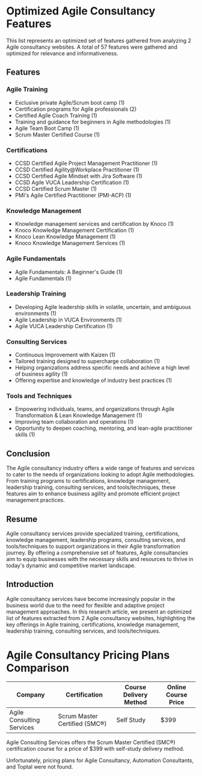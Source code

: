 # Optimized Agile Consultancy Features

This list represents an optimized set of features gathered from analyzing 2 Agile consultancy websites. A total of 57 features were gathered and optimized for relevance and informativeness.

## Features

### Agile Training

- Exclusive private Agile/Scrum boot camp (1)
- Certification programs for Agile professionals (2)
- Certified Agile Coach Training (1)
- Training and guidance for beginners in Agile methodologies (1)
- Agile Team Boot Camp (1)
- Scrum Master Certified Course (1)

### Certifications

- CCSD Certified Agile Project Management Practitioner (1)
- CCSD Certified Agility@Workplace Practitioner (1)
- CCSD Certified Agile Mindset with Jira Software (1)
- CCSD Agile VUCA Leadership Certification (1)
- CCSD Certified Scrum Master (1)
- PMI's Agile Certified Practitioner (PMI-ACP) (1)

### Knowledge Management

- Knowledge management services and certification by Knoco (1)
- Knoco Knowledge Management Certification (1)
- Knoco Lean Knowledge Management (1)
- Knoco Knowledge Management Services (1)

### Agile Fundamentals

- Agile Fundamentals: A Beginner's Guide (1)
- Agile Fundamentals (1)

### Leadership Training

- Developing Agile leadership skills in volatile, uncertain, and ambiguous environments (1)
- Agile Leadership in VUCA Environments (1)
- Agile VUCA Leadership Certification (1)

### Consulting Services

- Continuous Improvement with Kaizen (1)
- Tailored training designed to supercharge collaboration (1)
- Helping organizations address specific needs and achieve a high level of business agility (1)
- Offering expertise and knowledge of industry best practices (1)

### Tools and Techniques

- Empowering individuals, teams, and organizations through Agile Transformation & Lean Knowledge Management (1)
- Improving team collaboration and operations (1)
- Opportunity to deepen coaching, mentoring, and lean-agile practitioner skills (1)

## Conclusion

The Agile consultancy industry offers a wide range of features and services to cater to the needs of organizations looking to adopt Agile methodologies. From training programs to certifications, knowledge management, leadership training, consulting services, and tools/techniques, these features aim to enhance business agility and promote efficient project management practices.

## Resume

Agile consultancy services provide specialized training, certifications, knowledge management, leadership programs, consulting services, and tools/techniques to support organizations in their Agile transformation journey. By offering a comprehensive set of features, Agile consultancies aim to equip businesses with the necessary skills and resources to thrive in today's dynamic and competitive market landscape.

## Introduction

Agile consultancy services have become increasingly popular in the business world due to the need for flexible and adaptive project management approaches. In this research article, we present an optimized list of features extracted from 2 Agile consultancy websites, highlighting the key offerings in Agile training, certifications, knowledge management, leadership training, consulting services, and tools/techniques.

# Agile Consultancy Pricing Plans Comparison

| Company | Certification | Course Delivery Method | Online Course Price |
|---------|---------------|------------------------|---------------------|
| Agile Consulting Services | Scrum Master Certified (SMC®) | Self Study | $399 |

Agile Consulting Services offers the Scrum Master Certified (SMC®) certification course for a price of $399 with self-study delivery method.

Unfortunately, pricing plans for Agile Consultancy, Automation Consultants, and Toptal were not found.